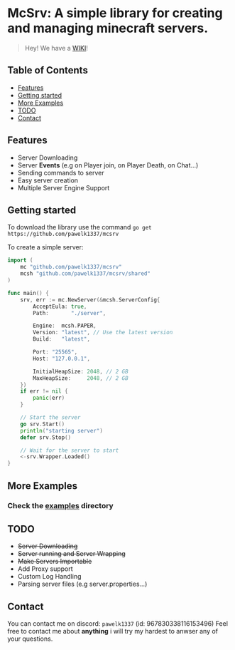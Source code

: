 # McSrv: A simple library for creating and managing minecraft servers.
> Hey! We have a [WIKI](https://github.com/pawelk1337/mcsrv/wiki)!

Table of Contents
---
* [Features](#features)
* [Getting started](#getting-started) 
* [More Examples](#more-examples) 
* [TODO](#todo) 
* [Contact](#contact) 

Features
---
 - Server Downloading
 - Server **Events** (e.g on Player join, on Player Death, on Chat...)
 - Sending commands to server
 - Easy server creation
 - Multiple Server Engine Support

Getting started
---
To download the library use the command
`go get https://github.com/pawelk1337/mcsrv`

To create a simple server:
```go
import (
    mc "github.com/pawelk1337/mcsrv"
    mcsh "github.com/pawelk1337/mcsrv/shared"
)

func main() {
    srv, err := mc.NewServer(&mcsh.ServerConfig{
		AcceptEula: true,
		Path:       "./server",

		Engine:  mcsh.PAPER,
		Version: "latest", // Use the latest version
		Build:   "latest",

		Port: "25565",
		Host: "127.0.0.1",

		InitialHeapSize: 2048, // 2 GB
		MaxHeapSize:     2048, // 2 GB
	})
    if err != nil {
		panic(err)
	}

    // Start the server
	go srv.Start()
	println("starting server")
	defer srv.Stop()

	// Wait for the server to start
	<-srv.Wrapper.Loaded()
}
```

More Examples
---
### Check the [examples](https://github.com/pawelk1337/mcsrv/tree/main/examples) directory

TODO
---
 - ~~Server Downloading~~
 - ~~Server running and Server Wrapping~~
 - ~~Make Servers Importable~~
 - Add Proxy support
 - Custom Log Handling
 - Parsing server files (e.g server.properties...)

Contact
---
You can contact me on discord: `pawelk1337` (id: 967830338116153496)
Feel free to contact me about **anything** i will try my hardest to anwser any of your questions.